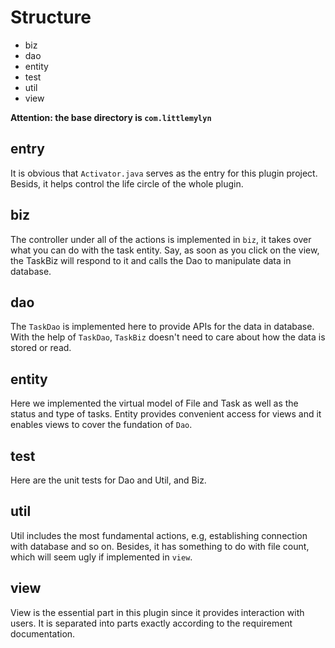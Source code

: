 # Structure

- biz
- dao
- entity
- test
- util
- view

**Attention: the base directory is `com.littlemylyn `**

## entry

It is obvious that `Activator.java` serves as the entry for this plugin project. Besids, it helps control the life circle of the whole plugin.

## biz

The controller under all of the actions is implemented in `biz`, it takes over what you can do with the task entity. Say, as soon as you click on the view, the TaskBiz will respond to it and calls the Dao to manipulate data in database.

## dao

The `TaskDao` is implemented here to provide APIs for the data in database. With the help of `TaskDao`, `TaskBiz` doesn't need to care about how the data is stored or read.

## entity

Here we implemented the virtual model of File and Task as well as the status and type of tasks. Entity provides convenient access for views and it enables views to cover the fundation of `Dao`.

## test

Here are the unit tests for Dao and Util, and Biz.

## util

Util includes the most fundamental actions, e.g, establishing connection with database and so on. Besides, it has something to do with file count, which will seem ugly if implemented in `view`.

## view

View is the essential part in this plugin since it provides interaction with users. It is separated into parts exactly according to the requirement documentation.
